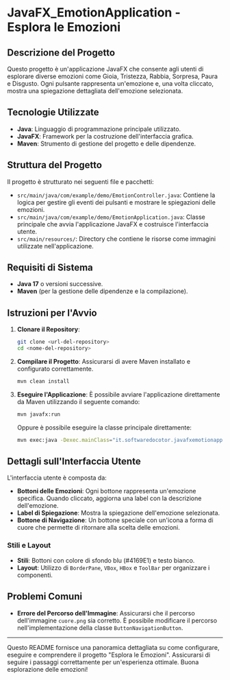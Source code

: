 # JavaFX_EmotionApplication - Esplora le Emozioni

## Descrizione del Progetto

Questo progetto è un'applicazione JavaFX che consente agli utenti di esplorare diverse emozioni come Gioia, Tristezza, Rabbia, Sorpresa, Paura e Disgusto. Ogni pulsante rappresenta un'emozione e, una volta cliccato, mostra una spiegazione dettagliata dell'emozione selezionata.

## Tecnologie Utilizzate

- **Java**: Linguaggio di programmazione principale utilizzato.
- **JavaFX**: Framework per la costruzione dell'interfaccia grafica.
- **Maven**: Strumento di gestione del progetto e delle dipendenze.

## Struttura del Progetto

Il progetto è strutturato nei seguenti file e pacchetti:

- `src/main/java/com/example/demo/EmotionController.java`: Contiene la logica per gestire gli eventi dei pulsanti e mostrare le spiegazioni delle emozioni.
- `src/main/java/com/example/demo/EmotionApplication.java`: Classe principale che avvia l'applicazione JavaFX e costruisce l'interfaccia utente.
- `src/main/resources/`: Directory che contiene le risorse come immagini utilizzate nell'applicazione.

## Requisiti di Sistema

- **Java 17** o versioni successive.
- **Maven** (per la gestione delle dipendenze e la compilazione).

## Istruzioni per l'Avvio

1. **Clonare il Repository**:
    ```sh
    git clone <url-del-repository>
    cd <nome-del-repository>
    ```

2. **Compilare il Progetto**:
   Assicurarsi di avere Maven installato e configurato correttamente.
    ```sh
    mvn clean install
    ```

3. **Eseguire l'Applicazione**:
   È possibile avviare l'applicazione direttamente da Maven utilizzando il seguente comando:
    ```sh
    mvn javafx:run
    ```
   Oppure è possibile eseguire la classe principale direttamente:
    ```sh
    mvn exec:java -Dexec.mainClass="it.softwaredocotor.javafxemotionapplication.EmotionApplication"
    ```

## Dettagli sull'Interfaccia Utente

L'interfaccia utente è composta da:

- **Bottoni delle Emozioni**: Ogni bottone rappresenta un'emozione specifica. Quando cliccato, aggiorna una label con la descrizione dell'emozione.
- **Label di Spiegazione**: Mostra la spiegazione dell'emozione selezionata.
- **Bottone di Navigazione**: Un bottone speciale con un'icona a forma di cuore che permette di ritornare alla scelta delle emozioni.

### Stili e Layout

- **Stili**: Bottoni con colore di sfondo blu (#4169E1) e testo bianco.
- **Layout**: Utilizzo di `BorderPane`, `VBox`, `HBox` e `ToolBar` per organizzare i componenti.

## Problemi Comuni

- **Errore del Percorso dell'Immagine**: Assicurarsi che il percorso dell'immagine `cuore.png` sia corretto. È possibile modificare il percorso nell'implementazione della classe `ButtonNavigationButton`.

---

Questo README fornisce una panoramica dettagliata su come configurare, eseguire e comprendere il progetto "Esplora le Emozioni". Assicurarsi di seguire i passaggi correttamente per un'esperienza ottimale. Buona esplorazione delle emozioni!
